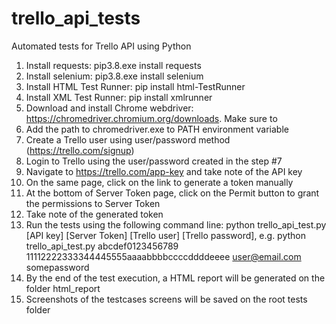 # trello_api_tests
Automated tests for Trello API using Python

1) Install requests: pip3.8.exe install requests
2) Install selenium: pip3.8.exe install selenium
3) Install HTML Test Runner: pip install html-TestRunner
4) Install XML Test Runner: pip install xmlrunner
5) Download and install Chrome webdriver: https://chromedriver.chromium.org/downloads. Make sure to 
6) Add the path to chromedriver.exe to PATH environment variable
7) Create a Trello user using user/password method (https://trello.com/signup)
8) Login to Trello using the user/password created in the step #7
9) Navigate to https://trello.com/app-key and take note of the API key
10) On the same page, click on the link to generate a token manually
11) At the bottom of Server Token page, click on the Permit button to grant the permissions to Server Token
12) Take note of the generated token
13) Run the tests using the following command line: 
python trello_api_test.py [API key] [Server Token] [Trello user] [Trello password], 
e.g. python trello_api_test.py abcdef0123456789 11112222333344445555aaaabbbbccccddddeeee user@email.com somepassword
14) By the end of the test execution, a HTML report will be generated on the folder html_report
15) Screenshots of the testcases screens will be saved on the root tests folder
